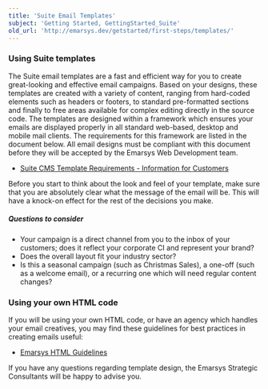```yaml
---
title: 'Suite Email Templates'
subject: 'Getting Started, GettingStarted_Suite'
old_url: 'http://emarsys.dev/getstarted/first-steps/templates/'
---
```


### Using Suite templates

 The Suite email templates are a fast and efficient way for you to create great-looking and effective email campaigns. Based on your designs, these templates are created with a variety of content, ranging from hard-coded elements such as headers or footers, to standard pre-formatted sections and finally to free areas available for complex editing directly in the source code. The templates are designed within a framework which ensures your emails are displayed properly in all standard web-based, desktop and mobile mail clients. The requirements for this framework are listed in the document below. All email designs must be compliant with this document before they will be accepted by the Emarsys Web Development team.

- [Suite CMS Template Requirements - Information for Customers](/Suite/template-requirements.md "CMS Template Requirements")

 Before you start to think about the look and feel of your template, make sure that you are absolutely clear what the message of the email will be. This will have a knock-on effect for the rest of the decisions you make.

##### Questions to consider

- Your campaign is a direct channel from you to the inbox of your customers; does it reflect your corporate CI and represent your brand?
- Does the overall layout fit your industry sector?
- Is this a seasonal campaign (such as Christmas Sales), a one-off (such as a welcome email), or a recurring one which will need regular content changes?

### Using your own HTML code

 If you will be using your own HTML code, or have an agency which handles your email creatives, you may find these guidelines for best practices in creating emails useful:

- [Emarsys HTML Guidelines](/Suite/html-guidelines.md "Guidelines for HTML Email")

 If you have any questions regarding template design, the Emarsys Strategic Consultants will be happy to advise you.
